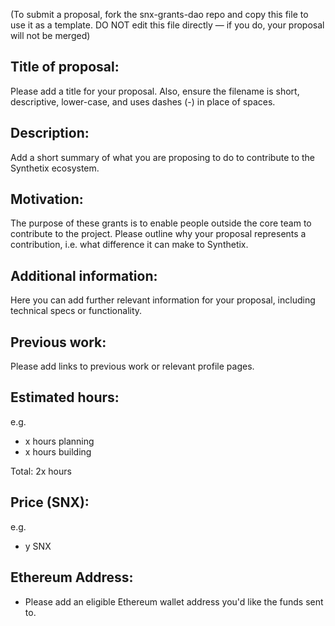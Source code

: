(To submit a proposal, fork the snx-grants-dao repo and copy this file to use it as a template. DO NOT edit this file directly — if you do, your proposal will not be merged)

## Title of proposal: 
Please add a title for your proposal. Also, ensure the filename is short, descriptive, lower-case, and uses dashes (-) in place of spaces. 

## Description: 
Add a short summary of what you are proposing to do to contribute to the Synthetix ecosystem. 

## Motivation: 
The purpose of these grants is to enable people outside the core team to contribute to the project. 
Please outline why your proposal represents a contribution, i.e. what difference it can make to Synthetix. 

## Additional information: 
Here you can add further relevant information for your proposal, including technical specs or functionality. 

## Previous work: 
Please add links to previous work or relevant profile pages. 

## Estimated hours: 
e.g. 
- x hours planning
- x hours building

Total: 2x hours

## Price (SNX): 
e.g. 
- y SNX 

## Ethereum Address: 
- Please add an eligible Ethereum wallet address you'd like the funds sent to. 
